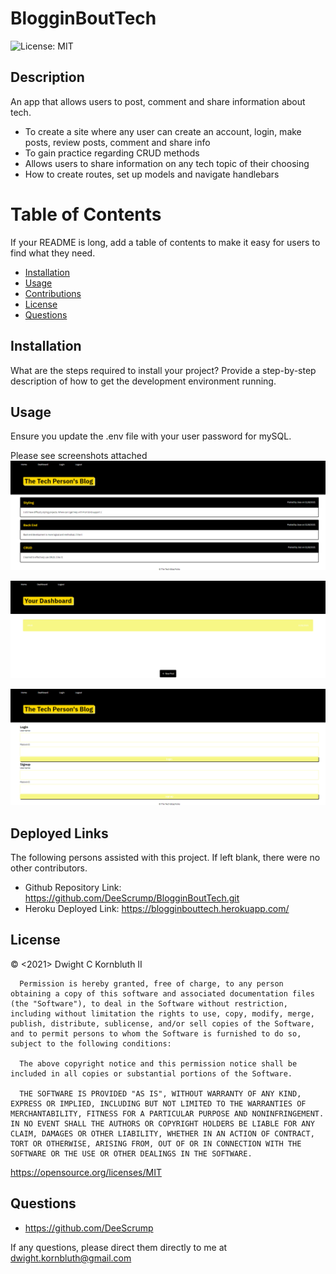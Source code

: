# BlogginBoutTech
![License: MIT](https://img.shields.io/badge/License-MIT-yellow.svg)


## Description
An app that allows users to post, comment and share information about tech.
- To create a site where any user can create an account, login, make posts, review posts, comment and share info
- To gain practice regarding CRUD methods
- Allows users to share information on any tech topic of their choosing
- How to create routes, set up models and navigate handlebars

# Table of Contents
If your README is long, add a table of contents to make it easy for users to find what they need.
- [Installation](#installation)
- [Usage](#usage)
- [Contributions](#contributions)
- [License](#license)
- [Questions](#questions)

## Installation
What are the steps required to install your project? Provide a step-by-step description of how to get the development environment running.

## Usage
Ensure you update the .env file with your user password for mySQL.

Please see screenshots attached
![homepage](./public/images/blogginghp.png)

![dashboard page](./public/images/bloggingdash.png)

![login page](./public/images/blogginglogin.png)

    
## Deployed Links
The following persons assisted with this project.  If left blank, there were no other contributors.
- Github Repository Link:     https://github.com/DeeScrump/BlogginBoutTech.git
- Heroku Deployed Link:       https://blogginbouttech.herokuapp.com/

## License
© <2021> Dwight C Kornbluth II

      Permission is hereby granted, free of charge, to any person obtaining a copy of this software and associated documentation files (the "Software"), to deal in the Software without restriction, including without limitation the rights to use, copy, modify, merge, publish, distribute, sublicense, and/or sell copies of the Software, and to permit persons to whom the Software is furnished to do so, subject to the following conditions:

      The above copyright notice and this permission notice shall be included in all copies or substantial portions of the Software.
      
      THE SOFTWARE IS PROVIDED "AS IS", WITHOUT WARRANTY OF ANY KIND, EXPRESS OR IMPLIED, INCLUDING BUT NOT LIMITED TO THE WARRANTIES OF MERCHANTABILITY, FITNESS FOR A PARTICULAR PURPOSE AND NONINFRINGEMENT. IN NO EVENT SHALL THE AUTHORS OR COPYRIGHT HOLDERS BE LIABLE FOR ANY CLAIM, DAMAGES OR OTHER LIABILITY, WHETHER IN AN ACTION OF CONTRACT, TORT OR OTHERWISE, ARISING FROM, OUT OF OR IN CONNECTION WITH THE SOFTWARE OR THE USE OR OTHER DEALINGS IN THE SOFTWARE.
      

https://opensource.org/licenses/MIT



## Questions
- https://github.com/DeeScrump

If any questions, please direct them directly to me at dwight.kornbluth@gmail.com
